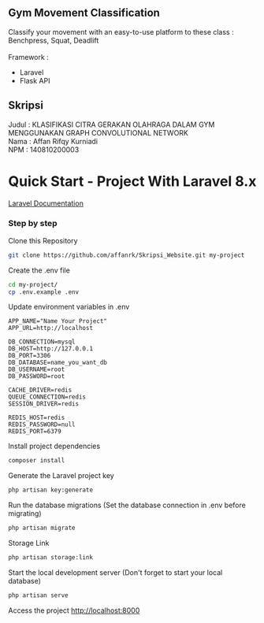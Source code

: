 ## Gym Movement Classification
Classify your movement with an easy-to-use platform to these class : Benchpress, Squat, Deadlift
<br><br>
Framework :
- Laravel
- Flask API

## Skripsi
Judul : KLASIFIKASI CITRA GERAKAN OLAHRAGA DALAM GYM MENGGUNAKAN GRAPH CONVOLUTIONAL NETWORK<br>
Nama  : Affan Rifqy Kurniadi<br>
NPM   : 140810200003

# Quick Start - Project With Laravel 8.x
[Laravel Documentation](https://laravel.com/docs/8.x)

### Step by step
Clone this Repository
```sh
git clone https://github.com/affanrk/Skripsi_Website.git my-project
```


Create the .env file
```sh
cd my-project/
cp .env.example .env
```


Update environment variables in .env
```dosini
APP_NAME="Name Your Project"
APP_URL=http://localhost

DB_CONNECTION=mysql
DB_HOST=http://127.0.0.1
DB_PORT=3306
DB_DATABASE=name_you_want_db
DB_USERNAME=root
DB_PASSWORD=root

CACHE_DRIVER=redis
QUEUE_CONNECTION=redis
SESSION_DRIVER=redis

REDIS_HOST=redis
REDIS_PASSWORD=null
REDIS_PORT=6379
```


Install project dependencies
```sh
composer install
```


Generate the Laravel project key
```sh
php artisan key:generate
```


Run the database migrations (Set the database connection in .env before migrating)
```sh
php artisan migrate
```


Storage Link
```sh
php artisan storage:link
```

Start the local development server (Don't forget to start your local database)
```sh
php artisan serve
```


Access the project
[http://localhost:8000](http://localhost:8000)
